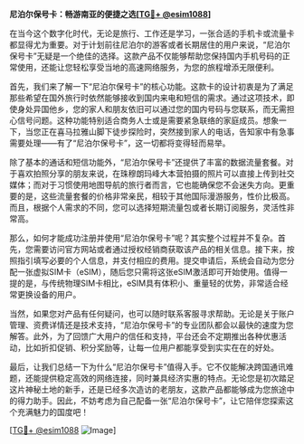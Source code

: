 **尼泊尔保号卡：畅游南亚的便捷之选[[TG💪+ @esim1088](https://t.me/s/esim1088)]**

在当今这个数字化时代，无论是旅行、工作还是学习，一张合适的手机卡或流量卡都显得尤为重要。对于计划前往尼泊尔的游客或者长期居住的用户来说，“尼泊尔保号卡”无疑是一个绝佳的选择。这款产品不仅能够帮助您保持国内手机号码的正常使用，还能让您轻松享受当地的高速网络服务，为您的旅程增添无限便利。

首先，我们来了解一下“尼泊尔保号卡”的核心功能。这款卡的设计初衷是为了满足那些希望在国外旅行时依然能够接收到国内来电和短信的需求。通过这项技术，即使身处异国他乡，您的家人和朋友依旧可以通过您的国内号码与您联系，而无需担心信号问题。这种功能特别适合商务人士或是需要紧急联络的家庭成员。想象一下，当您正在喜马拉雅山脚下徒步探险时，突然接到家人的电话，告知家中有急事需要处理——有了“尼泊尔保号卡”，这一切都将变得轻而易举。

除了基本的通话和短信功能外，“尼泊尔保号卡”还提供了丰富的数据流量套餐。对于喜欢拍照分享的朋友来说，在珠穆朗玛峰大本营拍摄的照片可以直接上传到社交媒体；而对于习惯使用地图导航的旅行者而言，它也能确保您不会迷失方向。更重要的是，这些流量套餐的价格非常亲民，相较于其他国际漫游服务，性价比极高。而且，根据个人需求的不同，您可以选择短期流量包或者长期订阅服务，灵活性非常高。

那么，如何才能成功注册并使用“尼泊尔保号卡”呢？其实整个过程并不复杂。首先，您需要访问官方网站或者通过授权经销商获取该产品的相关信息。接下来，按照指引填写必要的个人信息，并支付相应的费用。提交申请后，系统会自动为您分配一张虚拟SIM卡（eSIM），随后您只需将这张eSIM激活即可开始使用。值得一提的是，与传统物理SIM卡相比，eSIM具有体积小、重量轻的优势，非常适合经常更换设备的用户。

当然，如果您对产品有任何疑问，也可以随时联系客服寻求帮助。无论是关于账户管理、资费详情还是技术支持，“尼泊尔保号卡”的专业团队都会以最快的速度为您解答。此外，为了回馈广大用户的信任和支持，平台还会不定期推出各种优惠活动，比如折扣促销、积分奖励等，让每一位用户都能享受到实实在在的好处。

最后，让我们总结一下为什么“尼泊尔保号卡”值得入手。它不仅能解决跨国通讯难题，还能提供稳定高效的网络连接，同时兼具经济实惠的特点。无论您是初次踏足这片神秘土地的新手，还是已经多次造访的老朋友，这款产品都能够成为您旅途中的得力助手。因此，不妨考虑为自己配备一张“尼泊尔保号卡”，让它陪伴您探索这个充满魅力的国度吧！

[[TG💪+ @esim1088](https://t.me/s/esim1088) ![Image](https://i.postimg.cc/4NQfJmqS/Snipaste-2025-05-13-00-14-12.png)]